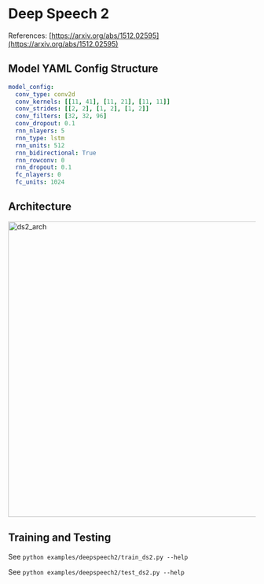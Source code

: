 # Deep Speech 2

References: [https://arxiv.org/abs/1512.02595](https://arxiv.org/abs/1512.02595)

## Model YAML Config Structure

```yaml
model_config:
  conv_type: conv2d
  conv_kernels: [[11, 41], [11, 21], [11, 11]]
  conv_strides: [[2, 2], [1, 2], [1, 2]]
  conv_filters: [32, 32, 96]
  conv_dropout: 0.1
  rnn_nlayers: 5
  rnn_type: lstm
  rnn_units: 512
  rnn_bidirectional: True
  rnn_rowconv: 0
  rnn_dropout: 0.1
  fc_nlayers: 0
  fc_units: 1024
```

## Architecture

<img src="./figs/ds2_arch.png" alt="ds2_arch" width="600px" />

## Training and Testing

See `python examples/deepspeech2/train_ds2.py --help`

See `python examples/deepspeech2/test_ds2.py --help`